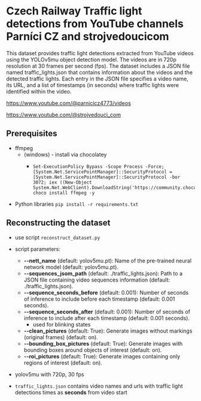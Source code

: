 # Czech Railway Traffic light detections from YouTube channels Parníci CZ and strojvedoucicom
This dataset provides traffic light detections extracted 
from YouTube videos using the YOLOv5mu object detection
model. The videos are in 720p resolution at 30 frames per
second (fps). The dataset includes a JSON file named 
traffic_lights.json that contains information about the 
videos and the detected traffic lights. Each entry in the 
JSON file specifies a video name, its URL, and a list of 
timestamps (in seconds) where traffic lights were identified
within the video.

https://www.youtube.com/@parnicicz4773/videos
 
 https://www.youtube.com/@strojvedouci_com

## Prerequisites

- ffmpeg
  - (windows) - install via chocolatey
    - ```
      Set-ExecutionPolicy Bypass -Scope Process -Force; [System.Net.ServicePointManager]::SecurityProtocol = [System.Net.ServicePointManager]::SecurityProtocol -bor 3072; iex ((New-Object System.Net.WebClient).DownloadString('https://community.chocolatey.org/install.ps1'))
      choco install ffmpeg -y
      ```
- Python libraries
``pip install -r requirements.txt``

## Reconstructing the dataset

- use script `reconstruct_dataset.py`
- script parameters:
  - **--nett_name** (default: yolov5mu.pt): Name of the pre-trained neural network model (default: yolov5mu.pt).
  - **--sequences_jsom_path** (default: ./traffic_lights.json): Path to a JSON file containing video sequences information (default: ./traffic_lights.json).
  - **--sequence_seconds_before** (default: 0.001): Number of seconds of inference to include before each timestamp (default: 0.001 seconds).
  - **--sequence_seconds_after** (default: 0.001): Number of seconds of inference to include after each timestamp (default: 0.001 seconds).
    - used for blinking states
  - **--clean_pictures** (default: True): Generate images without markings (original frames) (default: on).
  - **--bounding_box_pictures** (default: True): Generate images with bounding boxes around objects of interest (default: on).
  - **--roi_pictures** (default: True): Generate images containing only regions of interest (default: on).



- yolov5mu with 720p, 30 fps
- `traffic_lights.json` contains video names and urls with traffic light detections times as **seconds** from video start

